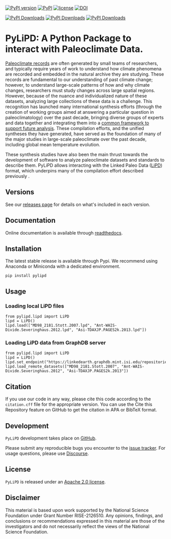 [![PyPI version](https://badge.fury.io/py/pylipd.svg)](https://badge.fury.io/py/pylipd)
[![PyPI](https://img.shields.io/badge/python-3.11-yellow.svg)]()
[![license](https://img.shields.io/github/license/linkedearth/pylipd.svg)]()
[![DOI](https://zenodo.org/badge/428434519.svg)](https://doi.org/10.5281/zenodo.7951200)

[![PyPI Downloads](https://static.pepy.tech/badge/pylipd)](https://pepy.tech/projects/pylipd)
[![PyPI Downloads](https://static.pepy.tech/badge/pylipd/month)](https://pepy.tech/projects/pylipd)
[![PyPI Downloads](https://static.pepy.tech/badge/pylipd/week)](https://pepy.tech/projects/pylipd)

# PyLiPD: A Python Package to interact with Paleoclimate Data. 

[Paleoclimate records](https://en.wikipedia.org/wiki/Paleoclimatology) are often generated by small teams of researchers, and typically require years of work to understand how climate phenomena are recorded and embedded in the natural archive they are studying. These records are fundamental to our understanding of past climate change; however, to understand large-scale patterns of how and why climate changes, researchers must study changes across large spatial regions. However, because of the nuance and individualized nature of these datasets, analyzing large collections of these data is a challenge. This recognition has launched many international synthesis efforts (through the creation of working groups aimed at answering a particular question in paleoclimatology) over the past decade, bringing diverse groups of experts and data together and integrating them into a [common framework to support future analysis](https://lipdverse.org/project/). These compilation efforts, and the unified syntheses they have generated, have served as the foundation of many of the major studies in large-scale paleoclimate over the past decade, including global mean temperature evolution.

These synthesis studies have also been the main thrust towards the development of software to analyze paleoclimate datasets and standards to describe them. PyLiPD allows interacting with the Linked Paleo Data ([LiPD](https://lipd.net)) format, which underpins many of the compilation effort described previously .

## Versions

See our [releases page](https://github.com/LinkedEarth/pylipd/releases) for details on what's included in each version.

## Documentation

Online documentation is available through [readthedocs](https://pylipd.readthedocs.io/en/latest/).


## Installation 
The latest stable release is available through Pypi. We recommend using Anaconda or Miniconda with a dedicated environment.   

`pip install pylipd`

## Usage

### Loading local LiPD files
    from pylipd.lipd import LiPD
    lipd = LiPD()
    lipd.load(["MD98_2181.Stott.2007.lpd", "Ant-WAIS-Divide.Severinghaus.2012.lpd", "Asi-TDAXJP.PAGES2k.2013.lpd"])

### Loading LiPD data from GraphDB server
    from pylipd.lipd import LiPD
    lipd = LiPD()
    lipd.set_endpoint("https://linkedearth.graphdb.mint.isi.edu/repositories/LiPDVerse2")
    lipd.load_remote_datasets(["MD98_2181.Stott.2007", "Ant-WAIS-Divide.Severinghaus.2012", "Asi-TDAXJP.PAGES2k.2013"])

## Citation

If you use our code in any way, please cite this code according to the `citation.cff` file for the appropriate version. You can use the Cite this Repository feature on GitHub to get the citation in APA or BibTeX format. 

## Development

`PyLiPD` development takes place on [GitHub](https://github.com/LinkedEarth/pylipd/tree/main). 

Please submit any reproducible bugs you encounter to the [issue tracker](https://github.com/LinkedEarth/pylipd/issues). For usage questions, please use [Discourse](https://discourse.linked.earth).

## License

`PyLiPD` is released under an [Apache 2.0 license](https://github.com/LinkedEarth/pylipd/blob/main/LICENSE). 

## Disclaimer

This material is based upon work supported by the National Science Foundation under Grant Number RISE-2126510. Any opinions, findings, and conclusions or recommendations expressed in this material are those of the investigators and do not necessarily reflect the views of the National Science Foundation.

